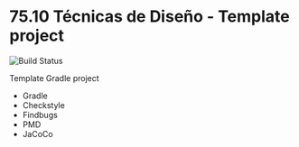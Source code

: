 # 75.10 Técnicas de Diseño - Template project
 ![Build Status](https://travis-ci.org/sloiza/template.svg?branch=master)

Template Gradle project

* Gradle
* Checkstyle
* Findbugs
* PMD
* JaCoCo

